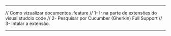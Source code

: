 
--------------------------------------------------------------------------------

// Como vizualizar documentos .feature
// 1- Ir na parte de extensões do visual studcio code
// 2- Pesquisar por Cucumber (Gherkin) Full Support
// 3- Intalar a  extensão.

--------------------------------------------------------------------------------

